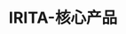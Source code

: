 ---
{
    layout: Layout,
    isIrita: true,
    title: IRITA-核心产品,
    inland: {
    },
    international: {
        titleContent: {
            title: IRITA,
            subTitle: 支持下一代分佈式商業的聯盟鏈產品線
        },
        iritaIntro: {
            title: IRITA 是什麼？,
            characteristic: [
                { text: 自主可控},
                { text: 高效易用},
                { text: 功能全面}
            ],
            descriptionArticle: [
                {paragraph: IRITA 是 Bianjie Global 以區塊鏈跨鏈、NFT 技術及大數據隱私保護技術為核心，自主研發的支持下一代分佈式商業系統的企業級聯盟鏈產品線。},
                {paragraph: IRITA 具有保護隱私的數據加密共享、高效的共識協議、領先的跨鏈技術、實用性極強的鏈上鍊下系統交互及多方協作業務流集成能力、靈活的資產數字化建模與可信交換支撐、以及大數據存儲 6 大核心技術優勢，可廣泛應用於金融、醫療健康、供應鏈、車聯網等多種商業場景，為實體經濟提供基於區塊鏈信任機器的價值賦能。},
                {paragraph: IRITA 支持中國國密標準，並有完善的 SDK 及運維工具支持，在性能、安全可靠性、認證及權限、可維護性、可擴展性和運維監控等多方面都滿足企業級應用需求。}
            ]
        },
        advantageContent: {
            text: IRITA 核心技術優勢,
            advantageList: [
                {
                    img: iservice.png,
                    advantageTitle: 面向服務、支持多方協作 - iService,
                    description: [
                        {paragraph: 鏈上鏈下可信交互},
                        {paragraph: 高效支持對於各類傳統系統的有效集成}
                    ]
                },
                {
                    img: yinsijisuan.png,
                    advantageTitle: 隱私計算 - 數據多方安全協作,
                    description: [
                        {paragraph: 支持數據多層次高效安全加密存儲},
                        {paragraph: 通過多種隱私計算方法，保護各方數據所有權和隱私},
                        {paragraph: 支持多方協作時原始數據不出門，實現數據可用不可見的價值流通}
                    ]
                },
                {
                    img: shuzizichan.png,
                    advantageTitle: 資產數字化建模與可信交換,
                    description: [
                        {paragraph: 採用 NFT 技術支持對有價值的數據資產和實體資產進行鏈上數字化建模，形成區塊鏈上數字化資產並支持可信流轉與交換，能很好支持分佈式商業系統及元宇宙應用圍繞資產的可信業務流程實現。},
                    ]
                },
                {
                    img: tendermint.png,
                    advantageTitle: 高效共識 - Tendermint,
                    description: [
                        {paragraph: 互聯網級別可應用的拜占庭共識協議，Facebook、長安鏈也借鑑使用此共識技術}
                    ]
                },
                {
                    img: IBC.png,
                    advantageTitle: 先進跨鏈技術 - IBC 協議,
                    description: [
                        {paragraph: IBC 支持異構系統圍繞數據和計算的跨鏈調用和可信交互},
                        {paragraph: 邊界智能團隊參與並貢獻了 IBC 中重要模塊——ICS20 跨鏈轉賬的開發}
                    ]
                },
                {
                    img: dashuju.png,
                    advantageTitle: 大數據存儲,
                    description: [
                        {paragraph: 自帶存儲層支持雲存儲和分佈式存儲},
                        {paragraph: 數據倉庫和鏈式數據結合支持鏈上數據高效全生命週期查詢},
                    ]
                },
            ]   
        },
        techApplication: {
            text: 技術應用,
            wenchang: {
                text: BSN 文昌鏈,
                description: [
                    {
                        paragraph: 「文昌鏈」基於邊界智能的企業級聯盟鏈產品 IRITA 打造，併成為首批在 BSN 環境上線，具備全生態商業服務能力的開放聯盟鏈。
                    },
                    {
                        paragraph: 文昌鏈（基於 IRITA）以區塊鏈跨鏈、NFT 技術及大數據隱私保護技術為核心，安全可控、符合國密標準，支持下一代分佈式商業系統。目前已有識蛛可信身份服務、魔卡 NFT 管理平臺、電子證照系統、一體化數字藝術品登記服務平臺等多種行業應用在文昌鏈上線運營。
                    }
                ]
            },
            banner: wenchang_hk.png
        }
    }
}
---